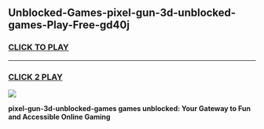 
## Unblocked-Games-pixel-gun-3d-unblocked-games-Play-Free-gd40j
<h3>
<a href="https://premium76.site?title=pixel-gun-3d-unblocked-games&ref=23A">CLICK TO PLAY</a></h3>
<hr>

<h3>
<a href="https://premium76.site?title=pixel-gun-3d-unblocked-games&ref=23A">CLICK 2 PLAY</a>
  
</h3>

<a href="https://premium76.site?title=pixel-gun-3d-unblocked-games&ref=23A"><img src="https://clearcache.store/games.png"></a>


**pixel-gun-3d-unblocked-games games unblocked: Your Gateway to Fun and Accessible Online Gaming**
